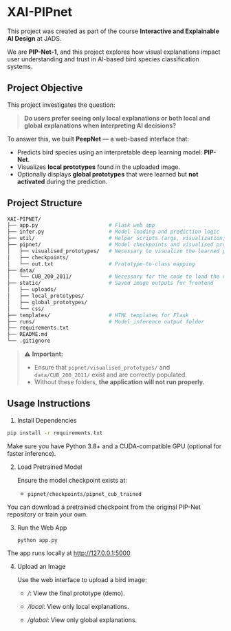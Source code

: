 # XAI-PIPnet

This project was created as part of the course **Interactive and Explainable AI Design** at JADS.

We are **PIP-Net-1**, and this project explores how visual explanations impact user understanding and trust in AI-based bird species classification systems.

## Project Objective

This project investigates the question:

> **Do users prefer seeing only local explanations or both local and global explanations when interpreting AI decisions?**

To answer this, we built **PeepNet** — a web-based interface that:

- Predicts bird species using an interpretable deep learning model: **PIP-Net**.
- Visualizes **local prototypes** found in the uploaded image.
- Optionally displays **global prototypes** that were learned but **not activated** during the prediction.

## Project Structure

```bash
XAI-PIPNET/
├── app.py                       # Flask web app
├── infer.py                     # Model loading and prediction logic
├── util/                        # Helper scripts (args, visualization, etc.)
├── pipnet/                      # Model checkpoints and visualised prototype folders
│   ├── visualised_prototypes/   # Necessary to visualize the learned prototypes
│   ├── checkpoints/
│   └── out.txt                  # Prototype-to-class mapping
├── data/
│   └── CUB_200_2011/            # Necessary for the code to load the dataloader
├── static/                      # Saved image outputs for frontend
│   ├── uploads/
│   ├── local_prototypes/
│   ├── global_prototypes/
│   └── css/
├── templates/                   # HTML templates for Flask
├── runs/                        # Model inference output folder
├── requirements.txt
├── README.md
└── .gitignore
```

> ⚠️ **Important:**  
> - Ensure that `pipnet/visualised_prototypes/` and `data/CUB_200_2011/` exist and are correctly populated.  
> - Without these folders, **the application will not run properly.**


## Usage Instructions

1. Install Dependencies

```bash
pip install -r requirements.txt
```

Make sure you have Python 3.8+ and a CUDA-compatible GPU (optional for faster inference).

2. Load Pretrained Model

    Ensure the model checkpoint exists at:

    - `pipnet/checkpoints/pipnet_cub_trained`

You can download a pretrained checkpoint from the original PIP-Net repository or train your own.

3. Run the Web App

    `python app.py`

The app runs locally at http://127.0.0.1:5000

4. Upload an Image

    Use the web interface to upload a bird image:

    - */*: View the final prototype (demo).

    - */local*: View only local explanations.

    - */global*: View only global explanations.